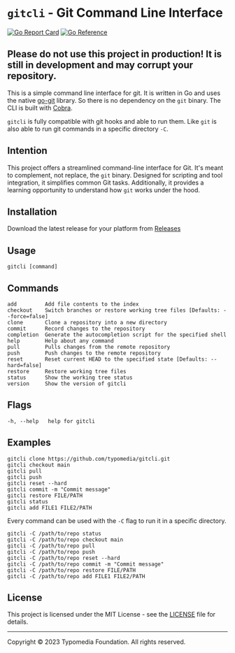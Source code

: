 # `gitcli` - Git Command Line Interface

[![Go Report Card](https://goreportcard.com/badge/github.com/typomedia/gitcli)](https://goreportcard.com/report/github.com/typomedia/gitcli)
[![Go Reference](https://pkg.go.dev/badge/github.com/typomedia/gitcli.svg)](https://pkg.go.dev/github.com/typomedia/gitcli)

## Please do not use this project in production! It is still in development and may corrupt your repository.

This is a simple command line interface for git. It is written in Go and uses the native [go-git](https://github.com/go-git/go-git) library. So there is no dependency on the `git` binary. The CLI is built with [Cobra](https://github.com/spf13/cobra-cli).

`gitcli` is fully compatible with git hooks and able to run them. Like `git` is also able to run git commands in a specific directory `-C`.

## Intention

This project offers a streamlined command-line interface for Git. It's meant to complement, not replace, the `git` binary. Designed for scripting and tool integration, it simplifies common Git tasks. Additionally, it provides a learning opportunity to understand how `git` works under the hood.

## Installation

Download the latest release for your platform from [Releases](https://github.com/typomedia/gitti/releases/latest)

## Usage

    gitcli [command]

## Commands

    add         Add file contents to the index
    checkout    Switch branches or restore working tree files [Defaults: --force=false]
    clone       Clone a repository into a new directory
    commit      Record changes to the repository
    completion  Generate the autocompletion script for the specified shell
    help        Help about any command
    pull        Pulls changes from the remote repository
    push        Push changes to the remote repository
    reset       Reset current HEAD to the specified state [Defaults: --hard=false]
    restore     Restore working tree files
    status      Show the working tree status
    version     Show the version of gitcli

## Flags

    -h, --help   help for gitcli

## Examples

    gitcli clone https://github.com/typomedia/gitcli.git
    gitcli checkout main
    gitcli pull
    gitcli push
    gitcli reset --hard
    gitcli commit -m "Commit message"
    gitcli restore FILE/PATH
    gitcli status
    gitcli add FILE1 FILE2/PATH


Every command can be used with the `-C` flag to run it in a specific directory.

    gitcli -C /path/to/repo status
    gitcli -C /path/to/repo checkout main
    gitcli -C /path/to/repo pull
    gitcli -C /path/to/repo push
    gitcli -C /path/to/repo reset --hard
    gitcli -C /path/to/repo commit -m "Commit message"
    gitcli -C /path/to/repo restore FILE/PATH
    gitcli -C /path/to/repo add FILE1 FILE2/PATH

## License

This project is licensed under the MIT License - see the [LICENSE](LICENSE) file for details.

---
Copyright © 2023 Typomedia Foundation. All rights reserved.